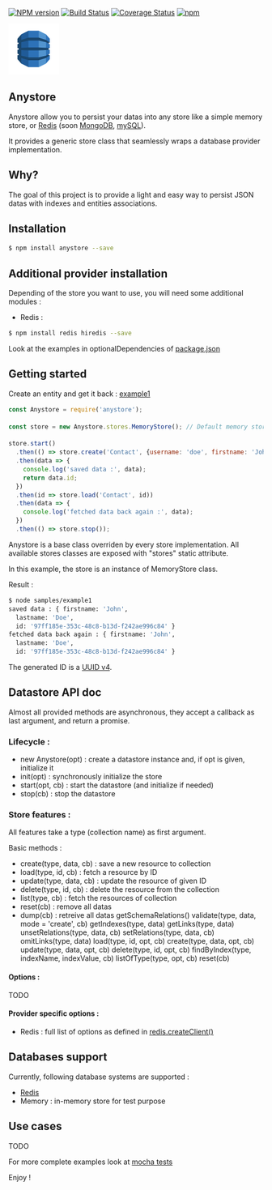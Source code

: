[![NPM version](https://badge.fury.io/js/anystore.svg)](http://badge.fury.io/js/anystore)
[![Build Status](https://travis-ci.org/openhoat/anystore.png?branch=master)](https://travis-ci.org/openhoat/anystore)
[![Coverage Status](https://coveralls.io/repos/openhoat/anystore/badge.svg)](https://coveralls.io/r/openhoat/anystore)
[![npm](https://img.shields.io/npm/l/express.svg?style=flat-square)]()

![Datastore Logo](assets/img/datastore-logo.png)

## Anystore

Anystore allow you to persist your datas into any store like a simple memory store, or [Redis](http://redis.io/) (soon [MongoDB](http://www.mongodb.org/), [mySQL](http://www.mysql.com/)).

It provides a generic store class that seamlessly wraps a database provider implementation.

## Why?

The goal of this project is to provide a light and easy way to persist JSON datas with indexes and entities associations.

## Installation

```bash
$ npm install anystore --save
```

## Additional provider installation

Depending of the store you want to use, you will need some additional modules :

- Redis :

```bash
$ npm install redis hiredis --save
```

Look at the examples in optionalDependencies of [package.json](https://github.com/openhoat/anystore/blob/master/package.json)

## Getting started

Create an entity and get it back : [example1](https://github.com/openhoat/anystore/tree/master/samples/example1.js)

```javascript
const Anystore = require('anystore');

const store = new Anystore.stores.MemoryStore(); // Default memory store provided for test purpose

store.start()
  .then(() => store.create('Contact', {username: 'doe', firstname: 'John', lastname: 'Doe'}))
  .then(data => {
    console.log('saved data :', data);
    return data.id;
  })
  .then(id => store.load('Contact', id))
  .then(data => {
    console.log('fetched data back again :', data);
  })
  .then(() => store.stop());
```

Anystore is a base class overriden by every store implementation.
All available stores classes are exposed with "stores" static attribute.

In this example, the store is an instance of MemoryStore class.

Result :

```bash
$ node samples/example1
saved data : { firstname: 'John',
  lastname: 'Doe',
  id: '97ff185e-353c-48c8-b13d-f242ae996c84' }
fetched data back again : { firstname: 'John',
  lastname: 'Doe',
  id: '97ff185e-353c-48c8-b13d-f242ae996c84' }
```

The generated ID is a [UUID v4](https://github.com/broofa/node-uuid).

## Datastore API doc

Almost all provided methods are asynchronous, they accept a callback as last argument, and return a promise.

### Lifecycle :

- new Anystore(opt) : create a datastore instance and, if opt is given, initialize it
- init(opt) : synchronously initialize the store
- start(opt, cb) : start the datastore (and initialize if needed)
- stop(cb) : stop the datastore


### Store features :

All features take a type (collection name) as first argument.

Basic methods :

- create(type, data, cb) : save a new resource to collection
- load(type, id, cb) : fetch a resource by ID
- update(type, data, cb) : update the resource of given ID
- delete(type, id, cb) : delete the resource from the collection
- list(type, cb) : fetch the resources of collection
- reset(cb) : remove all datas
- dump(cb) : retreive all datas
getSchemaRelations()
validate(type, data, mode = 'create', cb)
getIndexes(type, data)
getLinks(type, data)
unsetRelations(type, data, cb)
setRelations(type, data, cb)
omitLinks(type, data)
load(type, id, opt, cb)
create(type, data, opt, cb)
update(type, data, opt, cb)
delete(type, id, opt, cb)
findByIndex(type, indexName, indexValue, cb)
listOfType(type, opt, cb)
reset(cb)

#### Options :

TODO

#### Provider specific options :

- Redis : full list of options as defined in [redis.createClient()](https://github.com/mranney/node_redis#overloading)

## Databases support

Currently, following database systems are supported :

- [Redis](http://redis.io/)
- Memory : in-memory store for test purpose

## Use cases

TODO

For more complete examples look at [mocha tests](https://github.com/openhoat/anystore/tree/master/test)

Enjoy !
